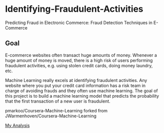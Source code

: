 # Identifying-Fraudulent-Activities
Predicting Fraud in Electronic Commerce:  Fraud  Detection Techniques in E-Commerce

## Goal
E-commerce websites often transact huge amounts of money. Whenever a huge
amount of money is moved, there is a high risk of users performing fraudulent activities, e.g. using stolen credit cards, doing money laundry, etc. 

Machine Learning really excels at identifying fraudulent activities. Any website where you put your credit card information has a risk team in charge of avoiding frauds and they often use machine learning. The goal of this project is to build a machine learning model that predicts the probability that the first transaction of a new user is fraudulent. 

pmarkoo/Coursera-Machine-Learning forked from JWarmenhoven/Coursera-Machine-Learning
  
<A href='http:www.github.com/pmarkoo/Identifying-Fraudulent-Activities/blob/master/card.ipynb'>My Analysis</A><BR>
